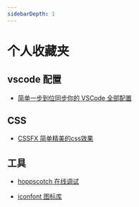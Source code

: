 ```yaml
---
sidebarDepth: 1
---
```


# 个人收藏夹

## vscode 配置

* [简单一步到位同步你的 VSCode 全部配置](https://blog.csdn.net/weixin_43131046/article/details/123118022)

## CSS

* [CSSFX 简单精美的css效果](https://cssfx.netlify.app/)

## 工具

* [hoppscotch 在线调试](https://hoppscotch.io/cn)

* [iconfont 图标库](https://www.iconfont.cn/)